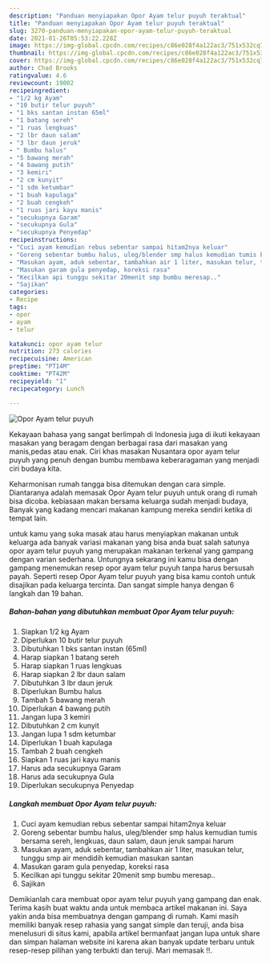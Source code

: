 ```yaml
---
description: "Panduan menyiapakan Opor Ayam telur puyuh teraktual"
title: "Panduan menyiapakan Opor Ayam telur puyuh teraktual"
slug: 3270-panduan-menyiapakan-opor-ayam-telur-puyuh-teraktual
date: 2021-01-26T05:53:22.228Z
image: https://img-global.cpcdn.com/recipes/c86e028f4a122ac3/751x532cq70/opor-ayam-telur-puyuh-foto-resep-utama.jpg
thumbnail: https://img-global.cpcdn.com/recipes/c86e028f4a122ac3/751x532cq70/opor-ayam-telur-puyuh-foto-resep-utama.jpg
cover: https://img-global.cpcdn.com/recipes/c86e028f4a122ac3/751x532cq70/opor-ayam-telur-puyuh-foto-resep-utama.jpg
author: Chad Brooks
ratingvalue: 4.6
reviewcount: 19002
recipeingredient:
- "1/2 kg Ayam"
- "10 butir telur puyuh"
- "1 bks santan instan 65ml"
- "1 batang sereh"
- "1 ruas lengkuas"
- "2 lbr daun salam"
- "3 lbr daun jeruk"
- " Bumbu halus"
- "5 bawang merah"
- "4 bawang putih"
- "3 kemiri"
- "2 cm kunyit"
- "1 sdm ketumbar"
- "1 buah kapulaga"
- "2 buah cengkeh"
- "1 ruas jari kayu manis"
- "secukupnya Garam"
- "secukupnya Gula"
- "secukupnya Penyedap"
recipeinstructions:
- "Cuci ayam kemudian rebus sebentar sampai hitam2nya keluar"
- "Goreng sebentar bumbu halus, uleg/blender smp halus kemudian tumis bersama sereh, lengkuas, daun salam, daun jeruk sampai harum"
- "Masukan ayam, aduk sebentar, tambahkan air 1 liter, masukan telur, tunggu smp air mendidih kemudian masukan santan"
- "Masukan garam gula penyedap, koreksi rasa"
- "Kecilkan api tunggu sekitar 20menit smp bumbu meresap.."
- "Sajikan"
categories:
- Recipe
tags:
- opor
- ayam
- telur

katakunci: opor ayam telur 
nutrition: 273 calories
recipecuisine: American
preptime: "PT14M"
cooktime: "PT42M"
recipeyield: "1"
recipecategory: Lunch

---
```



![Opor Ayam telur puyuh](https://img-global.cpcdn.com/recipes/c86e028f4a122ac3/751x532cq70/opor-ayam-telur-puyuh-foto-resep-utama.jpg)

Kekayaan bahasa yang sangat berlimpah di Indonesia juga di ikuti kekayaan masakan yang beragam dengan berbagai rasa dari masakan yang manis,pedas atau enak. Ciri khas masakan Nusantara opor ayam telur puyuh yang penuh dengan bumbu membawa keberaragaman yang menjadi ciri budaya kita.


Keharmonisan rumah tangga bisa ditemukan dengan cara simple. Diantaranya adalah memasak Opor Ayam telur puyuh untuk orang di rumah bisa dicoba. kebiasaan makan bersama keluarga sudah menjadi budaya, Banyak yang kadang mencari makanan kampung mereka sendiri ketika di tempat lain.



untuk kamu yang suka masak atau harus menyiapkan makanan untuk keluarga ada banyak variasi makanan yang bisa anda buat salah satunya opor ayam telur puyuh yang merupakan makanan terkenal yang gampang dengan varian sederhana. Untungnya sekarang ini kamu bisa dengan gampang menemukan resep opor ayam telur puyuh tanpa harus bersusah payah.
Seperti resep Opor Ayam telur puyuh yang bisa kamu contoh untuk disajikan pada keluarga tercinta. Dan sangat simple hanya dengan 6 langkah dan 19 bahan.


<!--inarticleads1-->

##### Bahan-bahan yang dibutuhkan membuat Opor Ayam telur puyuh:

1. Siapkan 1/2 kg Ayam
1. Diperlukan 10 butir telur puyuh
1. Dibutuhkan 1 bks santan instan (65ml)
1. Harap siapkan 1 batang sereh
1. Harap siapkan 1 ruas lengkuas
1. Harap siapkan 2 lbr daun salam
1. Dibutuhkan 3 lbr daun jeruk
1. Diperlukan  Bumbu halus
1. Tambah 5 bawang merah
1. Diperlukan 4 bawang putih
1. Jangan lupa 3 kemiri
1. Dibutuhkan 2 cm kunyit
1. Jangan lupa 1 sdm ketumbar
1. Diperlukan 1 buah kapulaga
1. Tambah 2 buah cengkeh
1. Siapkan 1 ruas jari kayu manis
1. Harus ada secukupnya Garam
1. Harus ada secukupnya Gula
1. Diperlukan secukupnya Penyedap




<!--inarticleads2-->

##### Langkah membuat  Opor Ayam telur puyuh:

1. Cuci ayam kemudian rebus sebentar sampai hitam2nya keluar
1. Goreng sebentar bumbu halus, uleg/blender smp halus kemudian tumis bersama sereh, lengkuas, daun salam, daun jeruk sampai harum
1. Masukan ayam, aduk sebentar, tambahkan air 1 liter, masukan telur, tunggu smp air mendidih kemudian masukan santan
1. Masukan garam gula penyedap, koreksi rasa
1. Kecilkan api tunggu sekitar 20menit smp bumbu meresap..
1. Sajikan




Demikianlah cara membuat opor ayam telur puyuh yang gampang dan enak. Terima kasih buat waktu anda untuk membaca artikel makanan ini. Saya yakin anda bisa membuatnya dengan gampang di rumah. Kami masih memiliki banyak resep rahasia yang sangat simple dan teruji, anda bisa menelusuri di situs kami, apabila artikel bermanfaat jangan lupa untuk share dan simpan halaman website ini karena akan banyak update terbaru untuk resep-resep pilihan yang terbukti dan teruji. Mari memasak !!. 
